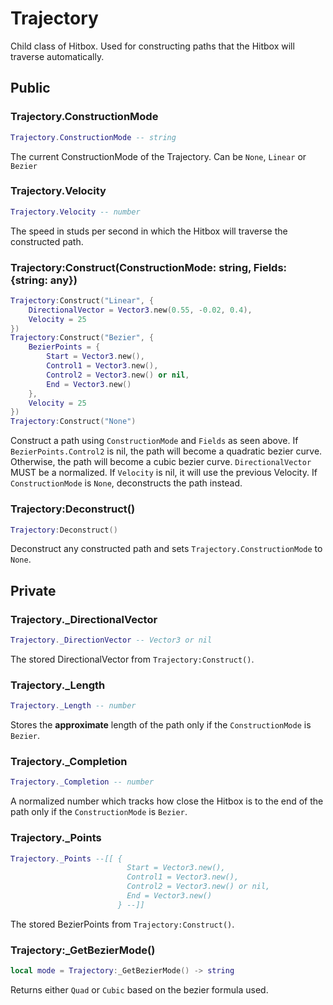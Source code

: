 # Trajectory
Child class of Hitbox. Used for constructing paths that the Hitbox will traverse automatically.

## Public
### Trajectory.ConstructionMode
```lua
Trajectory.ConstructionMode -- string
```
The current ConstructionMode of the Trajectory. Can be `None`, `Linear` or `Bezier`
### Trajectory.Velocity
```lua
Trajectory.Velocity -- number
```
The speed in studs per second in which the Hitbox will traverse the constructed path.
### Trajectory:Construct(ConstructionMode: string, Fields: {string: any})
```lua
Trajectory:Construct("Linear", {
    DirectionalVector = Vector3.new(0.55, -0.02, 0.4),
    Velocity = 25
})
Trajectory:Construct("Bezier", {
    BezierPoints = {
        Start = Vector3.new(),
        Control1 = Vector3.new(),
        Control2 = Vector3.new() or nil,
        End = Vector3.new()
    },
    Velocity = 25
})
Trajectory:Construct("None")
```
Construct a path using `ConstructionMode` and `Fields` as seen above. If `BezierPoints.Control2` is nil, the path will become a quadratic bezier curve. Otherwise, the path will become a cubic bezier curve. `DirectionalVector` MUST be a normalized. If `Velocity` is nil, it will use the previous Velocity. If `ConstructionMode` is `None`, deconstructs the path instead.
### Trajectory:Deconstruct()
```lua
Trajectory:Deconstruct()
```
Deconstruct any constructed path and sets `Trajectory.ConstructionMode` to `None`.

## Private
### Trajectory._DirectionalVector
```lua
Trajectory._DirectionVector -- Vector3 or nil
```
The stored DirectionalVector from `Trajectory:Construct()`.
### Trajectory._Length
```lua
Trajectory._Length -- number
```
Stores the **approximate** length of the path only if the `ConstructionMode` is `Bezier`.
### Trajectory._Completion
```lua
Trajectory._Completion -- number
```
A normalized number which tracks how close the Hitbox is to the end of the path only if the `ConstructionMode` is `Bezier`.
### Trajectory._Points
```lua
Trajectory._Points --[[ {
                          Start = Vector3.new(),
                          Control1 = Vector3.new(),
                          Control2 = Vector3.new() or nil,
                          End = Vector3.new()
                        } --]]
```
The stored BezierPoints from `Trajectory:Construct()`.
### Trajectory:_GetBezierMode()
```lua
local mode = Trajectory:_GetBezierMode() -> string
```
Returns either `Quad` or `Cubic` based on the bezier formula used.

